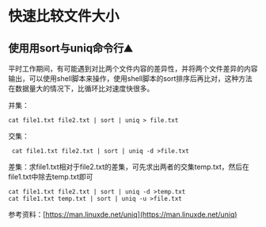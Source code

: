 # 快速比较文件大小

## 使用用sort与uniq命令行⛰️

平时工作期间，有可能遇到对比两个文件内容的差异性，并将两个文件差异的内容输出，可以使用shell脚本来操作，使用shell脚本的sort排序后再比对，这种方法在数据量大的情况下，比循环比对速度快很多。

并集：

``` shell 
cat file1.txt file2.txt | sort | uniq > file.txt
```

交集：

``` shell
 cat file1.txt file2.txt | sort | uniq -d >file.txt
```

差集：求file1.txt相对于file2.txt的差集，可先求出两者的交集temp.txt，然后在file1.txt中除去temp.txt即可

``` shell
cat file1.txt file2.txt | sort | uniq -d >temp.txt
cat file1.txt temp.txt | sort | uniq -u >file.txt
```

 参考资料：[https://man.linuxde.net/uniq](https://man.linuxde.net/uniq)
